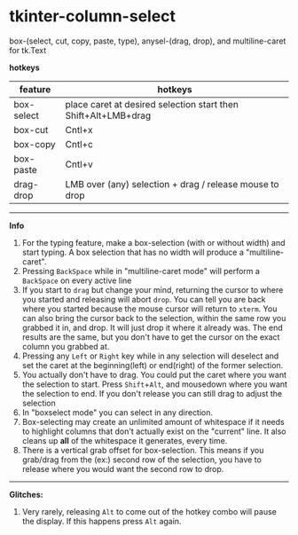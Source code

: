 # tkinter-column-select

box-(select, cut, copy, paste, type), anysel-(drag, drop), and multiline-caret for tk.Text

**hotkeys**

| feature     | hotkeys                                                         |
|-------------|-----------------------------------------------------------------|
| box-select  | place caret at desired selection start then Shift+Alt+LMB+drag  |
| box-cut     | Cntl+x                                                          |
| box-copy    | Cntl+c                                                          |
| box-paste   | Cntl+v                                                          |
| drag-drop   | LMB over (any) selection + drag / release mouse to drop         |

--------------

**Info**
1) For the typing feature, make a box-selection (with or without width) and start typing. A box selection that has no width will produce a "multiline-caret".
2) Pressing `BackSpace` while in "multiline-caret mode" will perform a `BackSpace` on every active line
3) If you start to `drag` but change your mind, returning the cursor to where you started and releasing will abort `drop`. You can tell you are back where you started because the mouse cursor will return to `xterm`. You can also bring the cursor back to the selection, within the same row you grabbed it in, and drop. It will just drop it where it already was. The end results are the same, but you don't have to get the cursor on the exact column you grabbed at.
4) Pressing any `Left` or `Right` key while in any selection will deselect and set the caret at the beginning(left) or end(right) of the former selection. 
5) You actually don't have to drag. You could put the caret where you want the selection to start. Press `Shift`+`Alt`, and mousedown where you want the selection to end. If you don't release you can still drag to adjust the selection
6) In "boxselect mode" you can select in any direction.
7) Box-selecting may create an unlimited amount of whitespace if it needs to highlight columns that don't actually exist on the "current" line. It also cleans up **all** of the whitespace it generates, every time.
8) There is a vertical grab offset for box-selection. This means if you grab/drag from the (ex:) second row of the selection, you have to release where you would want the second row to drop.


--------------

**Glitches:**

1) Very rarely, releasing `Alt` to come out of the hotkey combo will pause the display. If this happens press `Alt` again. 

